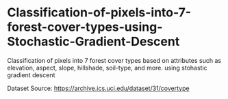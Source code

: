 # Classification-of-pixels-into-7-forest-cover-types-using-Stochastic-Gradient-Descent
Classification of pixels into 7 forest cover types based on attributes such as elevation, aspect, slope, hillshade, soil-type, and more. using stohastic gradient descent

Dataset Source:
https://archive.ics.uci.edu/dataset/31/covertype

